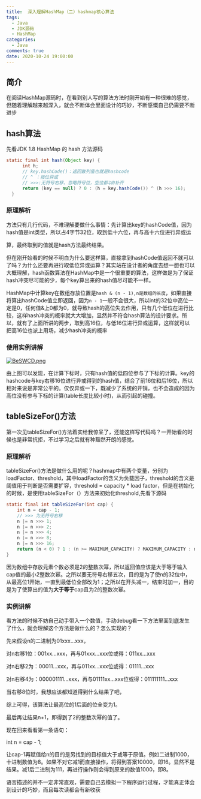 ```yaml
---
title:  深入理解HashMap（二）hashmap核心算法
tags:
  - Java
  - JDK源码
  - HashMap
categories:
  - Java
comments: true
date: 2020-10-24 19:00:00
---
```


## 简介

在阅读HashMap源码时，在看到别人写的算法方法时刚开始有一种很难的感觉，但随着理解越来越深入，就会不断体会里面设计的巧妙，不断感慨自己仍需要不断进步

## hash算法

先看JDK 1.8 HashMap 的 hash 方法源码

```java
static final int hash(Object key) {
      int h;
      // key.hashCode()：返回散列值也就是hashcode
      // ^ ：按位异或
      // >>>:无符号右移，忽略符号位，空位都以0补齐
      return (key == null) ? 0 : (h = key.hashCode()) ^ (h >>> 16);
  }
```

### 原理解析

方法只有几行代码，不难理解要做什么事情：先计算出key的hashCode值，因为hash值是int类型，所以占4字节32位，取到低十六位，再与高十六位进行异或运

<!--more-->

算，最终取到的值就是hash方法最终结果。

但在刚开始看的时候不明白为什么要这样算，直接拿到hashCode值返回不就可以了吗？为什么还要再进行取低位异或运算？其实站在设计者的角度去想一想也可以大概理解，hash函数算法在HashMap中是一个很重要的算法，这样做是为了保证hash冲突尽可能的少，每个key算出来的hash值尽可能不一样。

HashMap中计算key在数组存放位置是`hash & (n - 1),n是数组的长度`，如果直接将算出hashCode值立即返回，因为`n - 1`一般不会很大，所以int的32位中高位一定是0，任何值&上0都为0，就导致hash的高位失去作用，只有几个低位在进行比较，这样hash冲突的概率就大大增加，显然并不符合hash算法的设计要求。所以，就有了上面所讲的两步，取到高16位，与低16位进行异或运算，这样就可以把高16位也派上用场，减少hash冲突的概率

### 使用实例讲解

[![BeSWCD.png](https://s1.ax1x.com/2020/10/24/BeSWCD.png)](https://imgchr.com/i/BeSWCD)

由上图可以发现，在计算下标时，只有hash值的低四位参与了下标的计算。key的hashcode与key右移16位进行异或得到的hash值，结合了前16位和后16位，所以相对来说是非常公平的。仅仅异或一下，既减少了系统的开销，也不会造成的因为高位没有参与下标的计算(table长度比较小时)，从而引起的碰撞。

## tableSizeFor()方法

第一次见tableSizeFor()方法着实给我惊呆了，还能这样写代码吗？一开始看的时候也是非常抗拒，不过学习之后就有种豁然开朗的感觉。

### 原理解析

tableSizeFor()方法是做什么用的呢？hashmap中有两个变量，分别为loadFactor、threshold，其中loadFactor的含义为负载因子，threshold的含义是阈值用于判断是否需要扩容，threshold = capacity * load factor，但是在初始化的时候，是使用tableSizeFor（）方法来初始化threshold,先看下源码

```java
static final int tableSizeFor(int cap) {
    int n = cap - 1;
    // >>> 为无符号右移
    n |= n >>> 1;
    n |= n >>> 2;
    n |= n >>> 4;
    n |= n >>> 8;
    n |= n >>> 16;
    return (n < 0) ? 1 : (n >= MAXIMUM_CAPACITY) ? MAXIMUM_CAPACITY : n + 1;
}
```

因为数组中存放元素个数必须是2的整数次幂，所以返回值应该是大于等于输入cap值的最小2整数次幂。之所以要无符号右移五次，目的是为了使n的32位中，从最高位1开始，一直到最低位全部改为1；之所以在开头减一，结束时加一，目的是为了使算出的值为**大于等于**cap且为2的整数次幂。

### 实例讲解

看方法的时候不妨自己动手带入一个数值，手动debug看一下方法里面到底发生了什么，就会理解这个方法是做什么的？怎么实现的？

先来假设n的二进制为01xxx…xxx，

对n右移1位：001xx…xxx，再与01xxx…xxx位或得：011xx…xxx

对n右移2为：00011…xxx，再与011xx…xxx位或得：01111…xxx

对n右移4为：000001111…xxx，再与01111xx…xxx位或得：011111111…xxx

当右移8位时，我想应该都知道得到什么结果了吧，

综上可得，该算法让最高位的1后面的位全变为1。

最后再让结果n+1，即得到了2的整数次幂的值了。

现在回来看看第一条语句：

int n = cap - 1;

让cap-1再赋值给n的目的是另找到的目标值大于或等于原值。例如二进制1000，十进制数值为8。如果不对它减1而直接操作，将得到答案10000，即16。显然不是结果。减1后二进制为111，再进行操作则会得到原来的数值1000，即8。

语言描述的并不一定非常直观，需要自己去模拟一下程序运行过程，才能真正体会到设计的巧妙，而且每次读都会有新收获